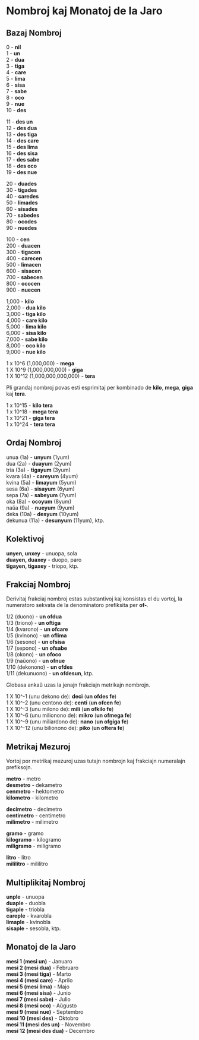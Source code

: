 <h1>Nombroj kaj Monatoj de la Jaro</h1>
<p>
</p>
<h2>Bazaj Nombroj</h2>
<p>0 - <strong>nil</strong><br /> 1 - <strong>un</strong><br /> 2 - <strong>dua</strong><br /> 3 -
	<strong>tiga</strong><br /> 4 - <strong>care</strong><br /> 5 - <strong>lima</strong><br /> 6 -
	<strong>sisa</strong><br /> 7 - <strong>sabe</strong><br /> 8 - <strong>oco</strong><br /> 9 -
	<strong>nue</strong><br /> 10 - <strong>des</strong></p>
<p>11 - <strong>des un</strong><br /> 12 - <strong>des dua</strong><br /> 13 - <strong>des tiga</strong><br /> 14 -
	<strong>des care</strong><br /> 15 - <strong>des lima</strong><br /> 16 - <strong>des sisa</strong><br /> 17 -
	<strong>des sabe</strong><br /> 18 - <strong>des oco</strong><br /> 19 - <strong>des nue</strong></p>
<p>20 - <strong>duades</strong><br /> 30 - <strong>tigades</strong><br /> 40 - <strong>caredes</strong><br /> 50 -
	<strong>limades</strong><br /> 60 - <strong>sisades</strong><br /> 70 - <strong>sabedes</strong><br /> 80 -
	<strong>ocodes</strong><br /> 90 - <strong>nuedes</strong></p>
<p>100 - <strong>cen</strong><br /> 200 - <strong>duacen</strong><br /> 300 - <strong>tigacen</strong><br /> 400 -
	<strong>carecen</strong><br /> 500 - <strong>limacen</strong><br /> 600 - <strong>sisacen</strong><br /> 700 -
	<strong>sabecen</strong><br /> 800 - <strong>ococen</strong><br /> 900 - <strong>nuecen</strong></p>
<p>1,000 - <strong>kilo</strong><br /> 2,000 - <strong>dua kilo</strong><br /> 3,000 - <strong>tiga kilo</strong><br />
	4,000 - <strong>care kilo</strong><br /> 5,000 - <strong>lima kilo</strong><br /> 6,000 - <strong>sisa
		kilo</strong><br /> 7,000 - <strong>sabe kilo</strong><br /> 8,000 - <strong>oco kilo</strong><br /> 9,000 -
	<strong>nue kilo</strong></p>
<p>1 x 10^6 (1,000,000) - <strong>mega</strong><br /> 1 X 10^9 (1,000,000,000) - <strong>giga</strong><br /> 1 X 10^12
	(1,000,000,000,000) - <strong>tera</strong> </p>
<p>Pli grandaj nombroj povas esti esprimitaj per kombinado de <strong>kilo</strong>, <strong>mega</strong>,
	<strong>giga</strong> kaj <strong>tera</strong>.</p>
<p>1 x 10^15 - <strong>kilo tera</strong><br /> 1 x 10^18 - <strong>mega tera</strong><br /> 1 x 10^21 - <strong>giga
		tera</strong><br /> 1 x 10^24 - <strong>tera tera</strong> </p>
<h2>Ordaj Nombroj</h2>
<p>unua (1a) - <strong>unyum</strong> (1yum)<br /> dua (2a) - <strong>duayum</strong> (2yum)<br /> tria (3a) -
	<strong>tigayum</strong> (3yum)<br /> kvara (4a) - <strong>careyum</strong> (4yum)<br /> kvina (5a) -
	<strong>limayum</strong> (5yum)<br /> sesa (6a) - <strong>sisayum</strong> (6yum)<br /> sepa (7a) -
	<strong>sabeyum</strong> (7yum)<br /> oka (8a) - <strong>ocoyum</strong> (8yum)<br /> naŭa (9a) -
	<strong>nueyum</strong> (9yum)<br /> deka (10a) - <strong>desyum</strong> (10yum)<br /> dekunua (11a) -
	<strong>desunyum</strong> (11yum), ktp.</p>
<h2>Kolektivoj</h2>
<p><strong>unyen, unxey</strong> - unuopa, sola<br />
	<strong>duayen, duaxey</strong> - duopo, paro<br />
	<strong>tigayen, tigaxey</strong> - triopo, ktp.
</p>
<h2>Frakciaj Nombroj</h2>
<p>Derivitaj frakciaj nombroj estas substantivoj kaj konsistas el du vortoj, la numeratoro sekvata de la denominatoro
	prefiksita per <strong>of-</strong>.</p>
<p>1/2 (duono) - <strong>un ofdua</strong><br /> 1/3 (triono) - <strong>un oftiga</strong><br /> 1/4 (kvarono) -
	<strong>un ofcare</strong><br /> 1/5 (kvinono) - <strong>un oflima</strong><br /> 1/6 (sesono) - <strong>un
		ofsisa</strong><br /> 1/7 (sepono) - <strong>un ofsabe</strong><br /> 1/8 (okono) - <strong>un
		ofoco</strong><br /> 1/9 (naŭono) - <strong>un ofnue</strong><br /> 1/10 (dekonono) - <strong>un
		ofdes</strong><br /> 1/11 (dekunuono) - <strong>un ofdesun</strong>, ktp.</p>
<p>Globasa ankaŭ uzas la jenajn frakciajn metrikajn nombrojn. </p>
<p>1 X 10^-1 (unu dekono de): <strong>deci</strong> (<strong>un ofdes fe</strong>)<br /> 1 X 10^-2 (unu centono de):
	<strong>centi</strong> (<strong>un ofcen fe</strong>)<br /> 1 X 10^-3 (unu milono de): <strong>mili</strong>
	(<strong>un ofkilo fe</strong>)<br /> 1 X 10^-6 (unu milionono de): <strong>mikro</strong> (<strong>un ofmega
		fe</strong>)<br /> 1 X 10^-9 (unu miliardono de): <strong>nano</strong> (<strong>un ofgiga fe</strong>)<br /> 1
	X 10^-12 (unu bilionono de): <strong>piko</strong> (<strong>un oftera fe</strong>)</p>
<h2>Metrikaj Mezuroj</h2>
<p>Vortoj por metrikaj mezuroj uzas tutajn nombrojn kaj frakciajn numeralajn prefiksojn.</p>
<p><strong>metro</strong> - metro<br />
	<strong>desmetro</strong> - dekametro<br />
	<strong>cenmetro</strong> - hektometro<br />
	<strong>kilometro</strong> - kilometro
</p>
<p><strong>decimetro</strong> - decimetro<br />
	<strong>centimetro</strong> - centimetro<br />
	<strong>milimetro</strong> - milimetro
</p>
<p><strong>gramo</strong> - gramo<br />
	<strong>kilogramo</strong> - kilogramo<br />
	<strong>miligramo</strong> - miligramo
</p>
<p><strong>litro</strong> - litro<br />
	<strong>mililitro</strong> - mililitro
</p>
<h2>Multiplikitaj Nombroj</h2>
<p><strong>unple</strong> - unuopa<br />
	<strong>duaple</strong> - duobla<br />
	<strong>tigaple</strong> - triobla<br />
	<strong>careple</strong> - kvarobla<br />
	<strong>limaple</strong> - kvinobla<br />
	<strong>sisaple</strong> - sesobla, ktp.
</p>
<h2>Monatoj de la Jaro</h2>
<p><strong>mesi 1 (mesi un)</strong> - Januaro<br />
	<strong>mesi 2 (mesi dua)</strong> - Februaro<br />
	<strong>mesi 3 (mesi tiga)</strong> - Marto<br />
	<strong>mesi 4 (mesi care)</strong> - Aprilo<br />
	<strong>mesi 5 (mesi lima)</strong> - Majo<br />
	<strong>mesi 6 (mesi sisa)</strong> - Junio<br />
	<strong>mesi 7 (mesi sabe)</strong> - Julio<br />
	<strong>mesi 8 (mesi oco)</strong> - Aŭgusto<br />
	<strong>mesi 9 (mesi nue)</strong> - Septembro<br />
	<strong>mesi 10 (mesi des)</strong> - Oktobro<br />
	<strong>mesi 11 (mesi des un)</strong> - Novembro<br />
	<strong>mesi 12 (mesi des dua)</strong> - Decembro
</p>
<p></p>
